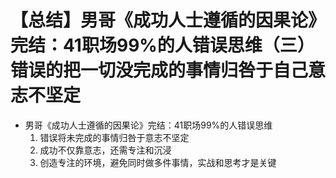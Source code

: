 # 【总结】男哥《成功人士遵循的因果论》完结：41职场99%的人错误思维（三）错误的把一切没完成的事情归咎于自己意志不坚定

-   男哥《成功人士遵循的因果论》完结：41职场99%的人错误思维
    1.  错误将未完成的事情归咎于意志不坚定
    2.  成功不仅靠意志，还需专注和沉浸
    3.  创造专注的环境，避免同时做多件事情，实战和思考才是关键